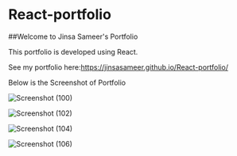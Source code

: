 # React-portfolio


##Welcome to Jinsa Sameer's Portfolio

This portfolio is developed using React.

See my portfolio here:https://jinsasameer.github.io/React-portfolio/




Below is the Screenshot of Portfolio

![Screenshot (100)](https://user-images.githubusercontent.com/101385521/185773458-b7a85ee2-173b-42c9-b17e-d52f143b2d61.png)

![Screenshot (102)](https://user-images.githubusercontent.com/101385521/185773465-f81495e8-39fd-4f58-a97c-5d6772fea290.png)

![Screenshot (104)](https://user-images.githubusercontent.com/101385521/185773470-dbdc83de-74c4-4fd0-b2de-66aafc04b410.png)

![Screenshot (106)](https://user-images.githubusercontent.com/101385521/185773474-a1ddc3dd-7c45-4975-b7e2-6836eb1c95eb.png)



